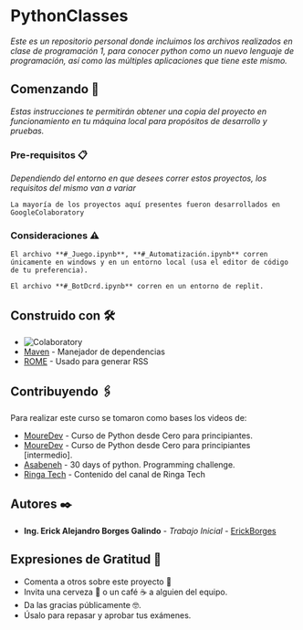 # PythonClasses

_Este es un repositorio personal donde incluimos los archivos realizados en clase de programación 1, para conocer python como un nuevo lenguaje de programación, así como las múltiples aplicaciones que tiene este mismo._

## Comenzando 🚀

_Estas instrucciones te permitirán obtener una copia del proyecto en funcionamiento en tu máquina local para propósitos de desarrollo y pruebas._

### Pre-requisitos 📋

_Dependiendo del entorno en que desees correr estos proyectos, los requisitos del mismo van a variar_

```
La mayoría de los proyectos aquí presentes fueron desarrollados en GoogleColaboratory
```

### Consideraciones ⚠️

```
El archivo **#_Juego.ipynb**, **#_Automatización.ipynb** corren únicamente en windows y en un entorno local (usa el editor de código de tu preferencia).
```

```
El archivo **#_BotDcrd.ipynb** corren en un entorno de replit.
```

## Construido con 🛠️

* ![Colaboratory](https://colab.research.google.com/assets/colab-badge.svg)
* [Maven](https://maven.apache.org/) - Manejador de dependencias
* [ROME](https://rometools.github.io/rome/) - Usado para generar RSS

## Contribuyendo 🖇️

Para realizar este curso se tomaron como bases los videos de:
* [MoureDev](https://www.youtube.com/watch?v=Kp4Mvapo5kc) - Curso de Python desde Cero para principiantes.
* [MoureDev](https://www.youtube.com/watch?v=TbcEqkabAWU&t=697s) - Curso de Python desde Cero para principiantes [intermedio].
* [Asabeneh](https://github.com/Asabeneh/30-Days-Of-Python) - 30 days of python. Programming challenge.
* [Ringa Tech](https://www.youtube.com/@RingaTech/videos) - Contenido del canal de Ringa Tech

## Autores ✒️

* **Ing. Erick Alejandro Borges Galindo** - *Trabajo Inicial* - [ErickBorges](https://github.com/ErickBorgesGalindo)

## Expresiones de Gratitud 🎁

* Comenta a otros sobre este proyecto 📢
* Invita una cerveza 🍺 o un café ☕ a alguien del equipo. 
* Da las gracias públicamente 🤓.
* Úsalo para repasar y aprobar tus exámenes.

